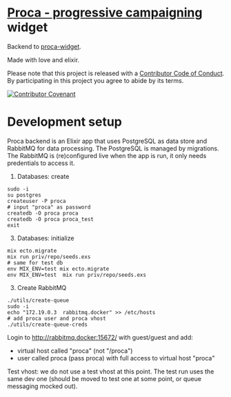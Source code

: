 # [Proca - progressive campaigning](https://proca.foundation) widget

Backend to [proca-widget](https://github.com/TechToThePeople/nodepetition).

Made with love and elixir.

Please note that this project is released with a [Contributor Code of Conduct](code_of_conduct.md). By participating in this project you agree to abide by its terms.

[![Contributor Covenant](https://img.shields.io/badge/Contributor%20Covenant-v2.0%20adopted-ff69b4.svg)](code_of_conduct.md) 


# Development setup

Proca backend is an Elixir app that uses PostgreSQL as data store and RabbitMQ
for data processing. The PostgreSQL is managed by migrations. The RabbitMQ is
(re)configured live when the app is run, it only needs predentials to access it.

1. Databases: create

```
sudo -i
su postgres
createuser -P proca
# input "proca" as password
createdb -O proca proca
createdb -O proca proca_test
exit
```

3. Databases: initialize
```
mix ecto.migrate
mix run priv/repo/seeds.exs
# same for test db
env MIX_ENV=test mix ecto.migrate
env MIX_ENV=test  mix run priv/repo/seeds.exs
```

3. Create RabbitMQ

```
./utils/create-queue
sudo -i
echo "172.19.0.3  rabbitmq.docker" >> /etc/hosts
# add proca user and proca vhost
./utils/create-queue-creds
```

Login to http://rabbitmq.docker:15672/ with guest/guest and add:
- virtual host called "proca" (not "/proca")
- user called proca (pass proca) with full access to virtual host "proca"

Test vhost: we do not use a test vhost at this point. The test run uses the same
dev one (should be moved to test one at some point, or queue messaging mocked
out).

